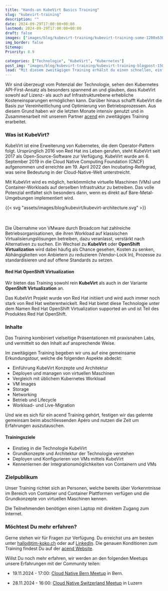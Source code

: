 ```yaml
---
title: "Hands-on KubeVirt Basics Training"
slug: "kubevirt-training"
description: ""
date: 2024-09-29T17:00:00+00:00
lastmod: 2024-09-29T17:00:00+00:00
draft: false
images: ["images/blog/kubevirt-training/kubevirt-training-some-1200x630.png"]
img_border: false
Sitemap:
Priority: 0.9

categories: ["Technologie", "KubeVirt", "Kubernetes"]
post_img: "images/blog/kubevirt-training/kubevirt-training-blogpost-1500x1000.png"
lead: "Mit diesem zweitägigen Training erhälst du einen schnellen, einfachen und hands-on Einstieg in die KubeVirt Welt."
---
```



Wir sind überzeugt vom Potenzial der Technologie, sehen den Kubernetes API-First-Ansatz als besonders spannend an und glauben, dass KubeVirt sowohl auf Lizenz- als auch auf Infrastrukturebene erhebliche Kosteneinsparungen ermöglichen kann. Darüber hinaus schafft KubeVirt die Basis zur Vereinheitlichung und Optimierung von Betriebsprozessen.
Aus diesem Grund haben wir die letzten Monate intensiv genutzt und in Zusammenarbeit mit unserem Partner [acend](https://acend.ch) ein zweitägiges Training erarbeitet.

### Was ist KubeVirt?

KubeVirt ist eine Erweiterung von Kubernetes, die dem Operator-Pattern folgt. Ursprünglich 2016 von Red Hat ins Leben gerufen, steht KubeVirt seit 2017 als Open-Source-Software zur Verfügung. KubeVirt wurde am 6. September 2019 in die Cloud Native Computing Foundation (CNCF) aufgenommen und erreichte am 19. April 2022 den Incubating-Reifegrad, was seine Bedeutung in der Cloud-Native-Welt unterstreicht.

Mit KubeVirt wird es möglich, herkömmliche virtuelle Maschinen (VMs) und Container-Workloads auf derselben Infrastruktur zu betreiben. Das volle Potenzial entfaltet sich besonders dann, wenn es direkt auf Bare-Metal-Umgebungen implementiert wird.

{{< svg "assets/images/blog/kubevirt/kubevirt-architecture.svg" >}}

<br/><br/>
Die Übernahme von VMware durch Broadcom hat zahlreiche Betriebsorganisationen, die ihren Workload auf klassischen Virtualisierungslösungen betreiben, dazu veranlasst, verstärkt nach Alternativen zu suchen. Ein Wechsel zu **KubeVirt** oder **OpenShift Virtualization** wird dabei häufig als Chance gesehen, Kosten zu senken, Abhängigkeiten von Anbietern zu reduzieren (Vendor-Lock In), Prozesse zu standardisieren und auf offene Standards zu setzen.

#### Red Hat OpenShift Virtualization

Wir bieten das Training sowohl rein **KubeVirt** als auch in der Variante **OpenShift Virtualization** an.

Das KubeVirt Projekt wurde von Red Hat initiiert und wird auch immer noch stark von Red Hat weiterentwickelt. Red Hat bietet diese Technologie unter dem Namen Red Hat OpenShift Virtualization supported an und ist Teil des Produktes Red Hat OpenShift.

### Inhalte

Das Training kombiniert vielseitige Präsentationen mit praxisnahen Labs, und vermittelt so den Inhalt auf ansprechende Weise.

Im zweitägigen Training begeben wir uns auf eine gemeinsame Erkundungstour, welche die folgenden Aspekte abdeckt:

* Einführung KubeVirt Konzepte und Architektur
* Deployen und managen von virtuellen Maschinen
* Vergleich mit üblichem Kubernetes Workload
* VM Images
* Storage
* Networking
* Betrieb und Lifecycle
* Workload- und Live-Migration

Und wie es sich für ein acend Training gehört, festigen wir das gelernte gemeinsam beim abschliessenden Apéro und nutzen die Zeit um Erfahrungen auszutauschen.

#### Trainingsziele

* Einstieg in die Technologie KubeVirt
* Grundkonzepte und Architektur der Technologie verstehen
* Deployen und Konfigurieren von VMs mittels KubeVirt
* Kennenlernen der Integrationsmöglichkeiten von Containern und VMs

### Zielpublikum

Unser Training richtet sich an Personen, welche bereits über Vorkenntnisse im Bereich von Container und Container Plattformen verfügen und die Grundkonzepte von virtuellen Maschinen kennen.

Die Teilnehmenden benötigen einen Laptop mit direktem Zugang zum Internet.

### Möchtest Du mehr erfahren?

Gerne stehen wir für Fragen zur Verfügung. Du erreichst uns am besten unter [hallo@tim-koko.ch](mailto:hallo@tim-koko.ch) oder auf [LinkedIn](https://www.linkedin.com/company/tim-koko). Die genauen Konditionen zum Training findest Du auf der [acend Website](https://acend.ch/trainings/kubevirt/).

Willst Du noch mehr erfahren, wir werden an den folgenden Meetups unsere Erfahrungen mit der Community teilen:

* 19.11.2024 - 17:00: [Cloud Native Bern Meetup](https://www.meetup.com/cloudnativebern/events/299829917/) in Bern.

* 28.11.2024 - 16:00: [Cloud Native Switzerland Meetup](https://www.meetup.com/cloud-native-computing-switzerland/events/302784454) in Luzern
